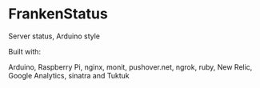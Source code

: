 FrankenStatus
=============

Server status, Arduino style

Built with:

Arduino, Raspberry Pi, nginx, monit, pushover.net, ngrok, ruby, New Relic, Google Analytics, sinatra and Tuktuk
